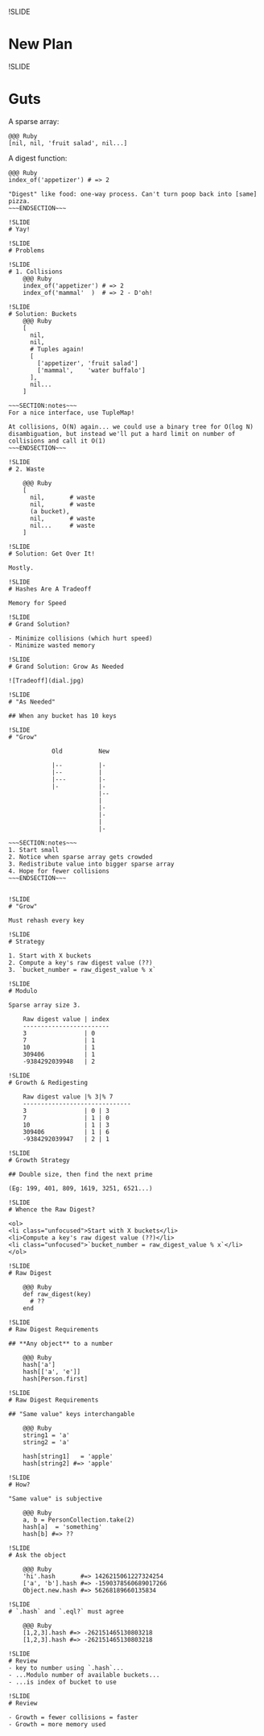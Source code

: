 !SLIDE
# New Plan
!SLIDE
# Guts

A sparse array:

    @@@ Ruby
    [nil, nil, 'fruit salad', nil...]

A digest function:

    @@@ Ruby
    index_of('appetizer') # => 2

~~~SECTION:notes~~~
"Digest" like food: one-way process. Can't turn poop back into [same] pizza.
~~~ENDSECTION~~~

!SLIDE
# Yay!

!SLIDE
# Problems

!SLIDE
# 1. Collisions
    @@@ Ruby
    index_of('appetizer') # => 2
    index_of('mammal'  )  # => 2 - D'oh!

!SLIDE
# Solution: Buckets
    @@@ Ruby
    [
      nil,
      nil,
      # Tuples again!
      [
        ['appetizer', 'fruit salad']
        ['mammal',    'water buffalo']
      ],
      nil...
    ]

~~~SECTION:notes~~~
For a nice interface, use TupleMap!

At collisions, O(N) again... we could use a binary tree for O(log N) disambiguation, but instead we'll put a hard limit on number of collisions and call it O(1)
~~~ENDSECTION~~~

!SLIDE
# 2. Waste

    @@@ Ruby
    [
      nil,       # waste
      nil,       # waste
      (a bucket),
      nil,       # waste
      nil...     # waste
    ]

!SLIDE
# Solution: Get Over It!

Mostly.

!SLIDE
# Hashes Are A Tradeoff

Memory for Speed

!SLIDE
# Grand Solution?

- Minimize collisions (which hurt speed)
- Minimize wasted memory

!SLIDE
# Grand Solution: Grow As Needed

![Tradeoff](dial.jpg)

!SLIDE
# "As Needed"

## When any bucket has 10 keys

!SLIDE
# "Grow"

            Old          New

            |--          |-
            |--          |
            |---         |-
            |-           |-
                         |--
                         |
                         |-
                         |-
                         |
                         |-

~~~SECTION:notes~~~
1. Start small
2. Notice when sparse array gets crowded
3. Redistribute value into bigger sparse array
4. Hope for fewer collisions
~~~ENDSECTION~~~


!SLIDE
# "Grow"

Must rehash every key

!SLIDE
# Strategy

1. Start with X buckets
2. Compute a key's raw digest value (??)
3. `bucket_number = raw_digest_value % x`

!SLIDE
# Modulo

Sparse array size 3.

    Raw digest value | index
    ------------------------
    3                | 0
    7                | 1
    10               | 1
    309406           | 1
    -9384292039948   | 2

!SLIDE
# Growth & Redigesting

    Raw digest value |% 3|% 7 
    ------------------------------
    3                | 0 | 3
    7                | 1 | 0
    10               | 1 | 3
    309406           | 1 | 6
    -9384292039947   | 2 | 1

!SLIDE
# Growth Strategy

## Double size, then find the next prime

(Eg: 199, 401, 809, 1619, 3251, 6521...)

!SLIDE
# Whence the Raw Digest?

<ol>
<li class="unfocused">Start with X buckets</li>
<li>Compute a key's raw digest value (??)</li>
<li class="unfocused">`bucket_number = raw_digest_value % x`</li>
</ol>

!SLIDE
# Raw Digest

    @@@ Ruby
    def raw_digest(key)
      # ??
    end

!SLIDE
# Raw Digest Requirements

## **Any object** to a number

    @@@ Ruby
    hash['a']
    hash[['a', 'e']]
    hash[Person.first]

!SLIDE
# Raw Digest Requirements

## "Same value" keys interchangable

    @@@ Ruby
    string1 = 'a'
    string2 = 'a'

    hash[string1]   = 'apple'
    hash[string2] #=> 'apple'

!SLIDE
# How?

"Same value" is subjective

    @@@ Ruby
    a, b = PersonCollection.take(2)
    hash[a]  = 'something'
    hash[b] #=> ??

!SLIDE
# Ask the object

    @@@ Ruby
    'hi'.hash       #=> 1426215061227324254
    ['a', 'b'].hash #=> -1590378560689017266 
    Object.new.hash #=> 56268189660135834

!SLIDE
# `.hash` and `.eql?` must agree

    @@@ Ruby
    [1,2,3].hash #=> -262151465130803218
    [1,2,3].hash #=> -262151465130803218

!SLIDE
# Review
- key to number using `.hash`...
- ...Modulo number of available buckets...
- ...is index of bucket to use

!SLIDE
# Review

- Growth = fewer collisions = faster
- Growth = more memory used

